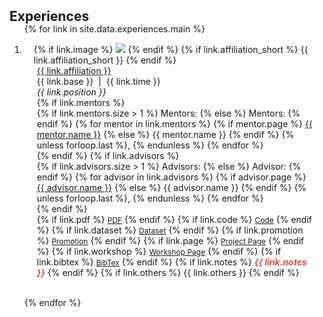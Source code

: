 <h2 id="experiences" style="margin: 2px 0px -15px;">Experiences</h2>

<div class="publications">
<ol class="bibliography">

{% for link in site.data.experiences.main %}

<li>
<div class="pub-row">
  <div class="col-sm-3 abbr" style="position: relative;padding-right: 15px;padding-left: 15px;">
    {% if link.image %} 
    <img src="{{ link.image }}" class="teaser2 img-fluid z-depth-1" style="width=100%;height=40%">
    {% endif %}
    {% if link.affiliation_short %} 
    <abbr class="badge">{{ link.affiliation_short }}</abbr>
    {% endif %}
  </div>
  <div class="col-sm-9" style="position: relative;padding-right: 15px;padding-left: 20px;">
      <div class="title"><a href="{{ link.website }}">{{ link.affiliation }}</a></div>
      <div class="time">{{ link.base }}&nbsp;&nbsp;|&nbsp;&nbsp;{{ link.time }}</div>
      <div class="position"><em>{{ link.position }}</em></div>
      {% if link.mentors %} 
      <div class="mentors">
        {% if link.mentors.size > 1 %}
            Mentors:
        {% else %}
            Mentors:
        {% endif %}
        {% for mentor in link.mentors %}
            {% if mentor.page %}
                <a href="{{ mentor.page }}">{{ mentor.name }}</a>
            {% else %}
                {{ mentor.name }}
            {% endif %}
            {% unless forloop.last %}, {% endunless %}
        {% endfor %}
      </div>
      {% endif %}
      {% if link.advisors %} 
      <div class="advisors">
        {% if link.advisors.size > 1 %}
            Advisors:
        {% else %}
            Advisor:
        {% endif %}
        {% for advisor in link.advisors %}
            {% if advisor.page %}
                <a href="{{ advisor.page }}">{{ advisor.name }}</a>
            {% else %}
                {{ advisor.name }}
            {% endif %}
            {% unless forloop.last %}, {% endunless %}
        {% endfor %}
      </div>
      {% endif %}
    <div class="links">
      {% if link.pdf %} 
      <a href="{{ link.pdf }}" class="btn btn-sm z-depth-0" role="button" target="_blank" style="font-size:12px;">PDF</a>
      {% endif %}
      {% if link.code %} 
      <a href="{{ link.code }}" class="btn btn-sm z-depth-0" role="button" target="_blank" style="font-size:12px;">Code</a>
      {% endif %}
      {% if link.dataset %} 
      <a href="{{ link.dataset }}" class="btn btn-sm z-depth-0" role="button" target="_blank" style="font-size:12px;">Dataset</a>
      {% endif %}
      {% if link.promotion %} 
      <a href="{{ link.promotion }}" class="btn btn-sm z-depth-0" role="button" target="_blank" style="font-size:12px;">Promotion</a>
      {% endif %}
      {% if link.page %} 
      <a href="{{ link.page }}" class="btn btn-sm z-depth-0" role="button" target="_blank" style="font-size:12px;">Project Page</a>
      {% endif %}
      {% if link.workshop %} 
      <a href="{{ link.workshop }}" class="btn btn-sm z-depth-0" role="button" target="_blank" style="font-size:12px;">Workshop Page</a>
      {% endif %}
      {% if link.bibtex %} 
      <a href="{{ link.bibtex }}" class="btn btn-sm z-depth-0" role="button" target="_blank" style="font-size:12px;">BibTex</a>
      {% endif %}
      {% if link.notes %} 
      <strong> <i style="color:#e74d3c">{{ link.notes }}</i></strong>
      {% endif %}
      {% if link.others %} 
      {{ link.others }}
      {% endif %}
    </div>
  </div>
</div>
</li>

<br>

{% endfor %}

</ol>
</div>

